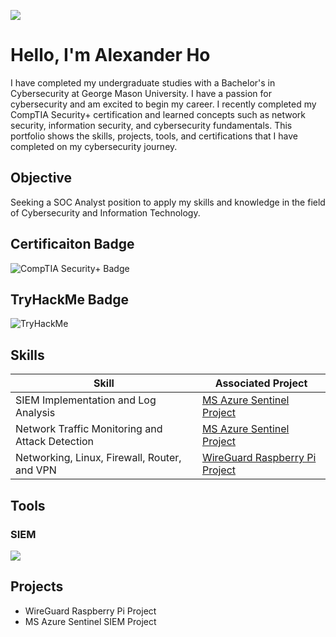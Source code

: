 <a href="https://www.linkedin.com/in/alexanderho2022/"><img src="https://img.shields.io/badge/-LinkedIn-0072b1?&style=for-the-badge&logo=linkedin&logoColor=white" /></a>
# Hello, I'm Alexander Ho

I have completed my undergraduate studies with a Bachelor's in Cybersecurity at George Mason University. I have a passion for cybersecurity and am excited to begin my career. I recently completed my CompTIA Security+ certification and learned concepts such as network security, information security, and cybersecurity fundamentals. This portfolio shows the skills, projects, tools, and certifications that I have completed on my cybersecurity journey. 

## Objective

Seeking a SOC Analyst position to apply my skills and knowledge in the field of Cybersecurity and Information Technology.

## Certificaiton Badge 
<div>
    <img src="https://img.shields.io/badge/-CompTIA%20Security%2B-DC3D24?style=for-the-badge&logo=CompTIA&logoColor=white" alt="CompTIA Security+ Badge" href="https://www.credly.com/badges/baf51eb8-5801-4a8e-b36d-a8da1faa8e7d/public_url"/>
</div>


## TryHackMe Badge
<img src="https://tryhackme-badges.s3.amazonaws.com/dawnalex.png" alt="TryHackMe">

## Skills

| Skill                                         | Associated Project         |
|-----------------------------------------------|----------------------------|
| SIEM Implementation and Log Analysis          | <a href="https://medium.com/@alexho10.net/azure-sentinel-siem-map-lab-failed-rdp-a48cd44adf7b"> MS Azure Sentinel Project</a>|
| Network Traffic Monitoring and Attack Detection | <a href="https://medium.com/@alexho10.net/azure-sentinel-siem-map-lab-failed-rdp-a48cd44adf7b"> MS Azure Sentinel Project</a>|
| Networking, Linux, Firewall, Router, and VPN | <a href="https://medium.com/@alexho10.net/wireguard-raspberry-pi-project-fb7dca472606"> WireGuard Raspberry Pi Project</a>|

## Tools

### SIEM
<div>
    <img src="https://img.shields.io/badge/-Microsoft%20Sentinel-0078D4?style=for-the-badge&logo=Microsoft&logoColor=white" />
</div>


## Projects
- WireGuard Raspberry Pi Project
- MS Azure Sentinel SIEM Project
